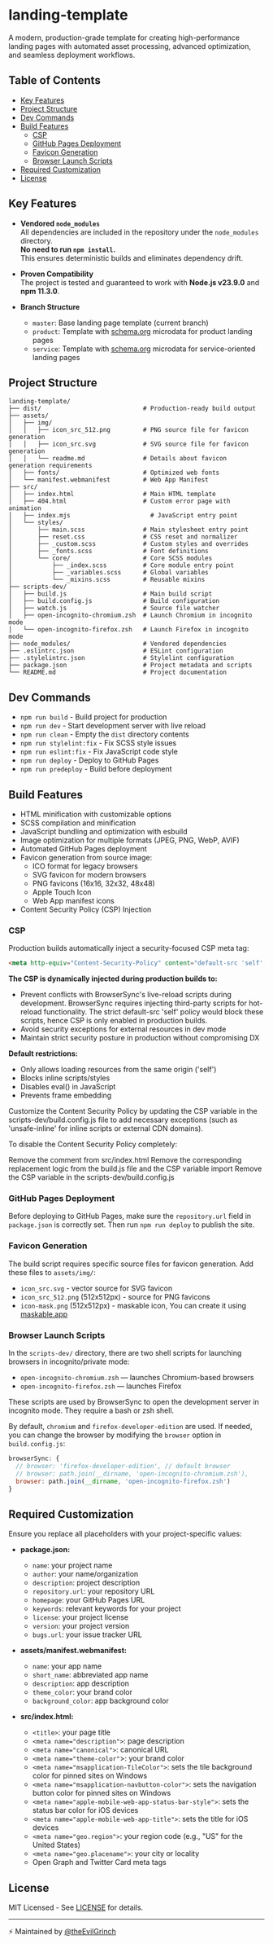 # landing-template

A modern, production-grade template for creating high-performance landing pages with automated asset processing, advanced optimization, and seamless deployment workflows.

## Table of Contents

- [Key Features](#key-features)
- [Project Structure](#project-structure)
- [Dev Commands](#dev-commands)
- [Build Features](#build-features)
  - [CSP](#CSP)
  - [GitHub Pages Deployment](#gitHub-pages-deployment)
  - [Favicon Generation](#favicon-generation)
  - [Browser Launch Scripts](#browser-launch-scripts)
- [Required Customization](#required-customization)
- [License](#license)

## Key Features

- **Vendored `node_modules`**  
  All dependencies are included in the repository under the `node_modules` directory.  
  **No need to run `npm install`.**  
  This ensures deterministic builds and eliminates dependency drift.

- **Proven Compatibility**  
  The project is tested and guaranteed to work with **Node.js v23.9.0** and **npm 11.3.0**.

- **Branch Structure**  
  - `master`: Base landing page template (current branch)
  - `product`: Template with [schema.org](https://schema.org) microdata for product landing pages
  - `service`: Template with [schema.org](https://schema.org) microdata for service-oriented landing pages 

## Project Structure
```
landing-template/
├── dist/                            # Production-ready build output
├── assets/                
│   ├── img/             
│   │   ├── icon_src_512.png         # PNG source file for favicon generation
│   │   ├── icon_src.svg             # SVG source file for favicon generation
│   │   └── readme.md                # Details about favicon generation requirements
│   ├── fonts/                       # Optimized web fonts
│   └── manifest.webmanifest         # Web App Manifest
├── src/                       
│   ├── index.html                   # Main HTML template
│   ├── 404.html                     # Custom error page with animation
│   ├── index.mjs                      # JavaScript entry point
│   └── styles/             
│       ├── main.scss                # Main stylesheet entry point
│       ├── reset.css                # CSS reset and normalizer
│       ├── _custom.scss             # Custom styles and overrides
│       ├── _fonts.scss              # Font definitions
│       └── core/                    # Core SCSS modules
│           ├── _index.scss          # Core module entry point
│           ├── _variables.scss      # Global variables
│           └── _mixins.scss         # Reusable mixins
├── scripts-dev/            
│   ├── build.js                     # Main build script
│   ├── build.config.js              # Build configuration
│   ├── watch.js                     # Source file watcher
│   ├── open-incognito-chromium.zsh  # Launch Chromium in incognito mode
│   └── open-incognito-firefox.zsh   # Launch Firefox in incognito mode
├── node_modules/                    # Vendored dependencies
├── .eslintrc.json                   # ESLint configuration
├── .stylelintrc.json                # Stylelint configuration
├── package.json                     # Project metadata and scripts
└── README.md                        # Project documentation
```

## Dev Commands
- `npm run build` - Build project for production
- `npm run dev` - Start development server with live reload
- `npm run clean` - Empty the `dist` directory contents
- `npm run stylelint:fix` - Fix SCSS style issues
- `npm run eslint:fix` - Fix JavaScript code style
- `npm run deploy` - Deploy to GitHub Pages
- `npm run predeploy` - Build before deployment

## Build Features
- HTML minification with customizable options
- SCSS compilation and minification
- JavaScript bundling and optimization with esbuild
- Image optimization for multiple formats (JPEG, PNG, WebP, AVIF)
- Automated GitHub Pages deployment
- Favicon generation from source image:
  - ICO format for legacy browsers
  - SVG favicon for modern browsers
  - PNG favicons (16x16, 32x32, 48x48)
  - Apple Touch Icon
  - Web App manifest icons
- Content Security Policy (CSP) Injection

### CSP
Production builds automatically inject a security-focused CSP meta tag:
```html
<meta http-equiv="Content-Security-Policy" content="default-src 'self';">
```

**The CSP is dynamically injected during production builds to:**
- Prevent conflicts with BrowserSync's live-reload scripts during development. BrowserSync requires injecting third-party scripts for hot-reload functionality. The strict default-src 'self' policy would block these scripts, hence CSP is only enabled in production builds.
- Avoid security exceptions for external resources in dev mode
- Maintain strict security posture in production without compromising DX

**Default restrictions:**
- Only allows loading resources from the same origin ('self')
- Blocks inline scripts/styles
- Disables eval() in JavaScript
- Prevents frame embedding

Customize the Content Security Policy by updating the CSP variable in the scripts-dev/build.config.js file to add necessary exceptions (such as 'unsafe-inline' for inline scripts or external CDN domains).

To disable the Content Security Policy completely:

Remove the comment <!-- CSP_META --> from src/index.html
Remove the corresponding replacement logic from the build.js file and the CSP variable import
Remove the CSP variable in the scripts-dev/build.config.js

### GitHub Pages Deployment
Before deploying to GitHub Pages, make sure the `repository.url` field in `package.json` is correctly set. Then run `npm run deploy` to publish the site.

### Favicon Generation
The build script requires specific source files for favicon generation. Add these files to `assets/img/`:
- `icon_src.svg` - vector source for SVG favicon
- `icon_src_512.png` (512x512px) - source for PNG favicons
- `icon-mask.png` (512x512px) - maskable icon, You can create it using [maskable.app](https://maskable.app/editor)

### Browser Launch Scripts

In the `scripts-dev/` directory, there are two shell scripts for launching browsers in incognito/private mode:
- `open-incognito-chromium.zsh` — launches Chromium-based browsers
- `open-incognito-firefox.zsh` — launches Firefox

These scripts are used by BrowserSync to open the development server in incognito mode. They require a bash or zsh shell.

By default, `chromium` and `firefox-developer-edition` are used. If needed, you can change the browser by modifying the `browser` option in `build.config.js`:
```javascript
browserSync: {
  // browser: 'firefox-developer-edition', // default browser
  // browser: path.join(__dirname, 'open-incognito-chromium.zsh'),
  browser: path.join(__dirname, 'open-incognito-firefox.zsh')
}
```

## Required Customization
Ensure you replace all placeholders with your project-specific values:

- **package.json:**
  - `name`: your project name
  - `author`: your name/organization
  - `description`: project description
  - `repository.url`: your repository URL
  - `homepage`: your GitHub Pages URL
  - `keywords`: relevant keywords for your project
  - `license`: your project license
  - `version`: your project version
  - `bugs.url`: your issue tracker URL

- **assets/manifest.webmanifest:**
  - `name`: your app name
  - `short_name`: abbreviated app name
  - `description`: app description
  - `theme_color`: your brand color
  - `background_color`: app background color

- **src/index.html:**
  - `<title>`: your page title
  - `<meta name="description">`: page description
  - `<meta name="canonical">`: canonical URL
  - `<meta name="theme-color"`>: your brand color
  - `<meta name="msapplication-TileColor">`: sets the tile background color for pinned sites on Windows
  - `<meta name="msapplication-navbutton-color">`: sets the navigation button color for pinned sites on Windows
  - `<meta name="apple-mobile-web-app-status-bar-style">`: sets the status bar color for iOS devices
  - `<meta name="apple-mobile-web-app-title">`: sets the title for iOS devices
  - `<meta name="geo.region">`: your region code (e.g., "US" for the United States)
  - `<meta name="geo.placename">`: your city or locality
  - Open Graph and Twitter Card meta tags

## License

MIT Licensed - See [LICENSE](LICENSE) for details.

---

⚡ Maintained by [@theEvilGrinch](https://github.com/theEvilGrinch)